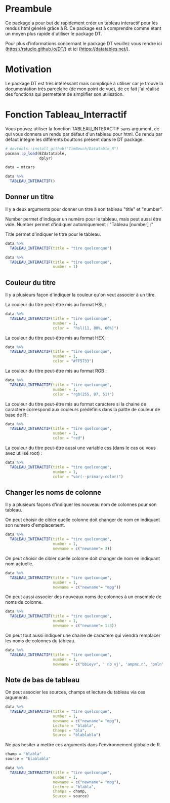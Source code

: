 
# Preambule

Ce package a pour but de rapidement créer un tableau interactif pour les rendus html généré grâce à R. Ce package est à comprendre comme étant un moyen plus rapide d'utiliser le package DT.

Pour plus d'informations concernant le package DT veuillez vous rendre ici (https://rstudio.github.io/DT/) et ici (https://datatables.net/).

# Motivation

Le package DT est très intéréssant mais compliqué à utiliser car je trouve la documentation très parcelaire (de mon point de vue), de ce fait j'ai réalisé des fonctions qui permettent de simplifier son utilisation.

# Fonction Tableau_Interractif

Vous pouvez utiliser la fonction TABLEAU_INTERACTIF sans argument, ce qui vous donnera un rendu par défaut d'un tableau pour html. Ce rendu par défaut intègre les différents bouttons présent dans le DT package. 


```r
# devtools::install_github("TimBeuch/Datatable_R")
pacman::p_load(EZdatatable,
               dplyr)

data = mtcars

data %>% 
  TABLEAU_INTERACTIF()
```

## Donner un titre

Il y a deux arguments pour donner un titre à son tableau "title" et "number". 

Number permet d'indiquer un numéro pour le tableau, mais peut aussi être vide. Number permet d'indiquer automiquement : "Tableau [number] :"

Title permet d'indiquer le titre pour le tableau.

```r
data %>% 
  TABLEAU_INTERACTIF(title = "tire quelconque")
```


```r
data %>% 
  TABLEAU_INTERACTIF(title = "tire quelconque",
                     number = 1)
```

## Couleur du titre

Il y a plusieurs façon d'indiquer la couleur qu'on veut associer à un titre.

La couleur du titre peut-être mis au format HSL :


```r
data %>% 
  TABLEAU_INTERACTIF(title = "tire quelconque",
                     number = 1,
                     color =  "hsl(11, 80%, 60%)")
```

La couleur du titre peut-être mis au format HEX :

```r
data %>% 
  TABLEAU_INTERACTIF(title = "tire quelconque",
                     number = 1,
                     color = "#FF5733")
```

La couleur du titre peut-être mis au format RGB :

```r
data %>% 
  TABLEAU_INTERACTIF(title = "tire quelconque",
                     number = 1,
                     color = "rgb(255, 87, 51)")
```

La couleur du titre peut-être mis au format caractere si la chaine de caractere correspond aux couleurs prédéfinis dans la paltte de couleur de base de R :

```r
data %>% 
  TABLEAU_INTERACTIF(title = "tire quelconque",
                     number = 1,
                     color = "red")
```

La couleur du titre peut-être aussi une variable css (dans le cas où vous avez utilisé root) :

```r
data %>% 
  TABLEAU_INTERACTIF(title = "tire quelconque",
                     number = 1,
                     color = "var(--primary-color)")
```

## Changer les noms de colonne

Il y a plusieurs façons d'indiquer les nouveau nom de colonnes pour son tableau.

On peut choisir de cibler quelle colonne doit changer de nom en indiquant son numero d'emplacement. 

```r
data %>% 
  TABLEAU_INTERACTIF(title = "tire quelconque",
                     number = 1,
                     newname = c("newname"= 3))
```

On peut choisir de cibler quelle colonne doit changer de nom en indiquant nom actuelle. 

```r
data %>% 
  TABLEAU_INTERACTIF(title = "tire quelconque",
                     number = 1,
                     newname = c("newname"= "mpg"))
```

On peut aussi associer des nouveaux noms de colonnes à un ensemble de noms de colonne.

```r
data %>% 
  TABLEAU_INTERACTIF(title = "tire quelconque",
                     number = 1,
                     newname = c("newname"= 1:3))
```

On peut tout aussi indiquer une chaine de caractere qui viendra remplacer les noms de colonnes du tableau.

```r
data %>% 
  TABLEAU_INTERACTIF(title = "tire quelconque",
                     number = 1,
                     newname = c("bbieyv", ' nb vj', 'ampmc,n', 'pmln','essai', 'voiture', 'yu', 'ae', 'be', 'api', 'erop'))
```

## Note de bas de tableau

On peut associer les sources, champs et lecture du tableau via ces arguments.

```r
data %>% 
  TABLEAU_INTERACTIF(title = "tire quelconque",
                     number = 1,
                     newname = c("newname"= "mpg"),
                     Lecture = "blabla",
                     Champs = "bla",
                     Source = "blablabla")
```

Ne pas hesiter a mettre ces arguments dans l'environnement globale de R.

```r
champ = "blabla"
source = "blablabla"

data %>% 
  TABLEAU_INTERACTIF(title = "tire quelconque",
                     number = 1,
                     newname = c("newname"= "mpg"),
                     Lecture = "blabla",
                     Champs = champ,
                     Source = source)
```
